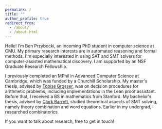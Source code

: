 ```yaml
---
permalink: /
title: ""
author_profile: true
redirect_from:
  - /about/
  - /about.html
---
```


Hello! I'm Ben Przybocki, an incoming PhD student in computer science at CMU. My primary research interests are in automated reasoning and formal methods. I'm especially interested in using SAT and SMT solvers for computer-assisted mathematical discovery. I am supported by an NSF Graduate Research Fellowship.

I previously completed an MPhil in Advanced Computer Science at Cambridge, which was funded by a Churchill Scholarship. My master's thesis, advised by [Tobias Grosser](https://grosser.science/), was on decision procedures for arithmetic problems, including implementations in the Lean proof assistant. Before that, I received a BS in mathematics from Stanford. My bachelor's thesis, advised by [Clark Barrett](https://theory.stanford.edu/~barrett/), studied theoretical aspects of SMT solving, namely theory combination and word equations. Earlier in my undergrad, I researched combinatorics.

If you want to talk about research, free to get in touch!
